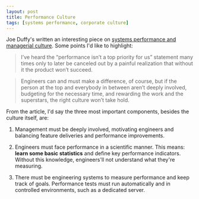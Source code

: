 ```yaml
---
layout: post
title: Performance Culture
tags: [systems performance, corporate culture]
---
```


Joe Duffy's written an interesting piece on [systems performance and managerial culture][JD].
Some points I'd like to highlight:

[JD]: http://joeduffyblog.com/2016/04/10/performance-culture/

> I’ve heard the “performance isn’t a top priority for us” statement many times only to later be canceled out by a painful realization that without it the product won’t succeed.

> Engineers can and must make a difference, of course, but if the person at the top and everybody in between aren’t deeply involved, budgeting for the necessary time, and rewarding the work and the superstars, the right culture won’t take hold.

From the article, I'd say the three most important components, besides the culture itself, are:

1. Management must be deeply involved, motivating engineers and balancing feature deliveries and performance improvements.

1. Engineers must face performance in a scientific manner.
This means: **learn some basic statistics** and define key performance indicators.
Without this knowledge, engineers'll not understand what they're measuring.

1. There must be engineering systems to measure performance and keep track of goals.
Performance tests must run automatically and in controlled environments, such as a dedicated server.


